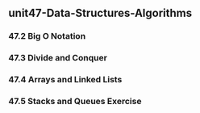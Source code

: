 ## unit47-Data-Structures-Algorithms
### 47.2 Big O Notation
### 47.3 Divide and Conquer
### 47.4 Arrays and Linked Lists
### 47.5 Stacks and Queues Exercise
